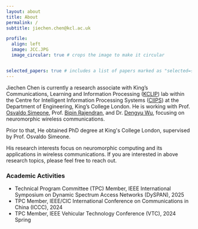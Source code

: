 ```yaml
---
layout: about
title: About
permalink: /
subtitle: jiechen.chen@kcl.ac.uk

profile:
  align: left
  image: JCC.JPG
  image_circular: true # crops the image to make it circular


selected_papers: true # includes a list of papers marked as "selected={true}"
---
```


Jiechen Chen is currently a research associate with King’s Communications, Learning and Information Processing ([KCLIP](https://blogs.kcl.ac.uk/kclip/)) lab within the Centre for Intelligent Information Processing Systems ([CIIPS](https://www.kcl.ac.uk/research/centre-for-intelligent-information-processing-systems)) at the Department of Engineering, King’s College London. He is working with Prof. [Osvaldo Simeone](https://scholar.google.com/citations?user=m1xeKH4AAAAJ&hl=en), Prof. [Bipin Rajendran](https://scholar.google.com/citations?hl=en&user=QDEeC8EAAAAJ), and Dr. [Dengyu Wu](https://scholar.google.com/citations?hl=en&user=-Ji_VmkAAAAJ), focusing on neuromorphic wireless communications.

Prior to that, He obtained PhD degree at King's College London, supervised by Prof. Osvaldo Simeone. 

His research interests focus on neuromorphic computing and its applications in wireless communications. If you are interested in above research topics, please feel free to reach out.


### Academic Activities
- Technical Program Committee (TPC) Member, IEEE International Symposium on Dynamic Spectrum Access Networks (DySPAN), 2025
- TPC Member,  IEEE/CIC International Conference on Communications in China (ICCC), 2024
- TPC Member,  IEEE Vehicular Technology Conference (VTC), 2024 Spring





